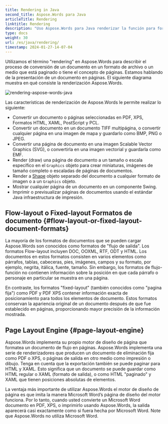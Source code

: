 ```yaml
---
title: Rendering in Java
second_title: Aspose.Words para Java
articleTitle: Rendering
linktitle: Rendering
description: "Uso Aspose.Words para Java renderizar la función para formatear un documento de flujo en páginas y convertir dicho documento o páginas seleccionadas a otro documento (PDF, HTML, XPS, etc.) o formatos de imagen (TIFF, PNG, SVG, etc.) para visualización, nuevas conversiones o impresión."
type: docs
weight: 30
url: /es/java/rendering/
timestamp: 2024-01-27-14-07-04
---
```


Utilizamos el término "rendering" en Aspose.Words para describir el proceso de conversión de un documento en un formato de archivo o un medio que está paginado o tiene el concepto de páginas. Estamos hablando de la presentación de un documento en páginas. El siguiente diagrama muestra en qué consiste la renderización Aspose.Words.

![rendering-aspose-words-java](/words/java/rendering/rendering-1.png)

Las características de renderización de Aspose.Words le permite realizar lo siguiente:

- Convertir un documento o páginas seleccionadas en PDF, XPS, Formatos HTML, XAML, PostScript y PCL.
- Convertir un documento en un documento TIFF multipágina, o convertir cualquier página en una imagen de mapa y guardarlo como BMP, PNG o JPEG.
- Convertir una página de documento en una imagen Scalable Vector Graphics (SVG), o convertirla en una imagen vectorial y guardarla como EMF.
- Render (draw) una página de documento a un tamaño o escala específico en el `Graphics` objeto para crear miniaturas, imágenes de tamaño completo o escaladas de páginas de documentos.
- Render a [Shape](https://reference.aspose.com/words/java/com.aspose.words/shape/) objeto separado del documento a cualquier formato de imagen o a un `Graphics` objeto.
- Mostrar cualquier página de un documento en un componente Swing.
- Imprimir o previsualizar páginas de documentos usando el estándar Java infraestructura de impresión.

## Flow-layout o Fixed-layout Formatos de documento {#flow-layout-or-fixed-layout-document-formats}

La mayoría de los formatos de documentos que se pueden cargar Aspose.Words son conocidos como formatos de "flujo de salida". Los formatos Flow-layout incluyen DOC, OOXML, RTF, ODT y HTML. Los documentos en estos formatos consisten en varios elementos como párrafos, tablas, cabeceras, pies, imágenes, campos y su formato, por ejemplo, negrita, itálica, fuente, tamaño. Sin embargo, los formatos de flujo-función no contienen información sobre la posición en que cada párrafo o personaje en particular se muestra en una página.

En contraste, los formatos "fixed-layout" (también conocidos como "pagina fija") como PDF y PDF XPS contener información exacta de posicionamiento para todos los elementos de documento. Estos formatos conservan la apariencia original de un documento después de que fue establecido en páginas, proporcionando mayor precisión de la información mostrada.

## Page Layout Engine {#page-layout-engine}

Aspose.Words implementa su propio motor de diseño de página que formatea un documento de flujo en páginas. Aspose.Words implementa una serie de renderizadores que producen un documento de eliminación fija como PDF o XPS, o páginas de salida en otro medio como impresión o dibujo. Tenga en cuenta que la exportación también se puede paginar para HTML y XAML. Esto significa que un documento se puede guardar como HTML regular o XAML (formato de salida), o como HTML "paginado" y XAML que tienen posiciones absolutas de elementos.

La ventaja más importante de utilizar Aspose.Words el motor de diseño de página es que imita la manera Microsoft Word’s página de diseño del motor funciona. Por lo tanto, cuando usted convierte un Microsoft Word documento en PDF, XPS, o imprimirlo usando Aspose.Words, la salida aparecerá casi exactamente como si fuera hecha por Microsoft Word. Note que Aspose.Words no utiliza Microsoft Word.
